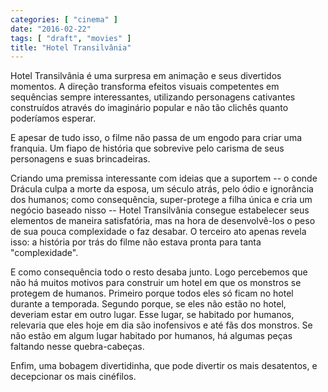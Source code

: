 ```yaml
---
categories: [ "cinema" ]
date: "2016-02-22"
tags: [ "draft", "movies" ]
title: "Hotel Transilvânia"
---
```

Hotel Transilvânia é uma surpresa em animação e seus divertidos
momentos. A direção transforma efeitos visuais competentes em
sequências sempre interessantes, utilizando personagens cativantes
construídos através do imaginário popular e não tão clichês quanto
poderíamos esperar.

E apesar de tudo isso, o filme não passa de um engodo para criar uma
franquia. Um fiapo de história que sobrevive pelo carisma de seus
personagens e suas brincadeiras.

Criando uma premissa interessante com ideias que a suportem --
o conde Drácula culpa a morte da esposa, um século atrás, pelo
ódio e ignorância dos humanos; como consequência, super-protege a
filha única e cria um negócio baseado nisso -- Hotel Transilvânia
consegue estabelecer seus elementos de maneira satisfatória, mas na hora
de desenvolvê-los o peso de sua pouca complexidade o faz desabar. O
terceiro ato apenas revela isso: a história por trás do filme não
estava pronta para tanta "complexidade".

E como consequência todo o resto desaba junto. Logo percebemos que não
há muitos motivos para construir um hotel em que os monstros se protegem
de humanos. Primeiro porque todos eles só ficam no hotel durante a
temporada. Segundo porque, se eles não estão no hotel, deveriam estar
em outro lugar. Esse lugar, se habitado por humanos, relevaria que eles
hoje em dia são inofensivos e até fãs dos monstros. Se não estão
em algum lugar habitado por humanos, há algumas peças faltando nesse
quebra-cabeças.

Enfim, uma bobagem divertidinha, que pode divertir os mais desatentos,
e decepcionar os mais cinéfilos.
